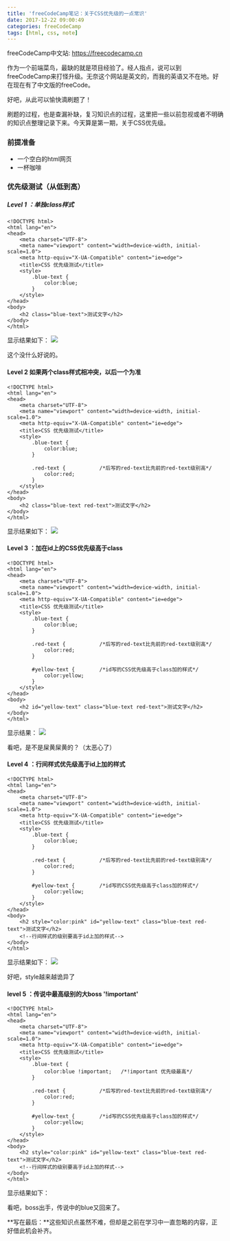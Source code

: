 ```yaml
---
title: 'freeCodeCamp笔记：关于CSS优先级的一点常识'
date: 2017-12-22 09:00:49
categories: freeCodeCamp 
tags: [html, css, note] 
---
```


freeCodeCamp中文站: https://freecodecamp.cn

作为一个前端菜鸟，最缺的就是项目经验了。经人指点，说可以到freeCodeCamp来打怪升级。无奈这个网站是英文的，而我的英语又不在地。好在现在有了中文版的freeCode。

好吧，从此可以愉快滴刷题了！

刷题的过程，也是查漏补缺，复习知识点的过程，这里把一些以前忽视或者不明确的知识点整理记录下来。今天算是第一期，关于CSS优先级。

<!--more-->

### 前提准备
* 一个空白的html网页
* 一杯咖啡

### 优先级测试（从低到高）
##### Level 1 ：单独class样式
```
<!DOCTYPE html>
<html lang="en">
<head>
    <meta charset="UTF-8">
    <meta name="viewport" content="width=device-width, initial-scale=1.0">
    <meta http-equiv="X-UA-Compatible" content="ie=edge">
    <title>CSS 优先级测试</title>
    <style>
        .blue-text {
            color:blue;
        }
    </style>
</head>
<body>
    <h2 class="blue-text">测试文字</h2>
</body>
</html>
```

显示结果如下：
![](https://lh3.googleusercontent.com/-XAwmbZ5pvcM/Wjxd1JI_tbI/AAAAAAABfl0/drzsQtkOUpQPtXWN7eKd9Dv22VIKZxmDQCHMYCw/I/15139056181806.jpg)

这个没什么好说的。

#### Level 2 如果两个class样式相冲突，以后一个为准

```
<!DOCTYPE html>
<html lang="en">
<head>
    <meta charset="UTF-8">
    <meta name="viewport" content="width=device-width, initial-scale=1.0">
    <meta http-equiv="X-UA-Compatible" content="ie=edge">
    <title>CSS 优先级测试</title>
    <style>
        .blue-text {
            color:blue;
        }

        .red-text {           /*后写的red-text比先前的red-text级别高*/
            color:red;
        }
    </style>
</head>
<body>
    <h2 class="blue-text red-text">测试文字</h2>
</body>
</html>

```

显示结果如下：
![](https://lh3.googleusercontent.com/-ZW-3JYizirY/WjxfICME5MI/AAAAAAABfmA/QHqP0ciwkbga2YothK8cKThoVmLW5J_NwCHMYCw/I/15139059508364.jpg)

#### Level 3 ：加在id上的CSS优先级高于class

```
<!DOCTYPE html>
<html lang="en">
<head>
    <meta charset="UTF-8">
    <meta name="viewport" content="width=device-width, initial-scale=1.0">
    <meta http-equiv="X-UA-Compatible" content="ie=edge">
    <title>CSS 优先级测试</title>
    <style>
        .blue-text {
            color:blue;
        }

        .red-text {           /*后写的red-text比先前的red-text级别高*/
            color:red;
        }

        #yellow-text {        /*id写的CSS优先级高于class加的样式*/
            color:yellow;
        }
    </style>
</head>
<body>
    <h2 id="yellow-text" class="blue-text red-text">测试文字</h2>
</body>
</html>

```
显示结果：
![](https://lh3.googleusercontent.com/-SF-VXz5ziLU/WjxjA73mslI/AAAAAAABfmM/b8pXMYbiuQA-z5t9MrZSfXLvCFkT1Z5VACHMYCw/I/15139069463657.jpg)

看吧，是不是屎黄屎黄的？（太恶心了）

#### Level 4 ：行间样式优先级高于id上加的样式

```
<!DOCTYPE html>
<html lang="en">
<head>
    <meta charset="UTF-8">
    <meta name="viewport" content="width=device-width, initial-scale=1.0">
    <meta http-equiv="X-UA-Compatible" content="ie=edge">
    <title>CSS 优先级测试</title>
    <style>
        .blue-text {
            color:blue;
        }

        .red-text {           /*后写的red-text比先前的red-text级别高*/
            color:red;
        }

        #yellow-text {        /*id写的CSS优先级高于class加的样式*/
            color:yellow;
        }
    </style>
</head>
<body>
    <h2 style="color:pink" id="yellow-text" class="blue-text red-text">测试文字</h2>
    <!--行间样式的级别要高于id上加的样式-->
</body>
</html>

```
显示结果如下：
![](https://lh3.googleusercontent.com/-6mdjfBr-nU8/WjxkFN9cg-I/AAAAAAABfmY/eKSslbGy6pwT_tEzbLGrG06slvMAq90jQCHMYCw/I/15139072194318.jpg)

好吧，style越来越诡异了

#### level 5 ：传说中最高级别的大boss  '!important'

```
<!DOCTYPE html>
<html lang="en">
<head>
    <meta charset="UTF-8">
    <meta name="viewport" content="width=device-width, initial-scale=1.0">
    <meta http-equiv="X-UA-Compatible" content="ie=edge">
    <title>CSS 优先级测试</title>
    <style>
        .blue-text {
            color:blue !important;   /*!important 优先级最高*/
        }

        .red-text {           /*后写的red-text比先前的red-text级别高*/
            color:red;
        }

        #yellow-text {        /*id写的CSS优先级高于class加的样式*/
            color:yellow;
        }
    </style>
</head>
<body>
    <h2 style="color:pink" id="yellow-text" class="blue-text red-text">测试文字</h2>
    <!--行间样式的级别要高于id上加的样式-->
</body>
</html>

```

显示结果如下：

看吧，boss出手，传说中的blue又回来了。

**写在最后：**这些知识点虽然不难，但却是之前在学习中一直忽略的内容，正好借此机会补齐。

